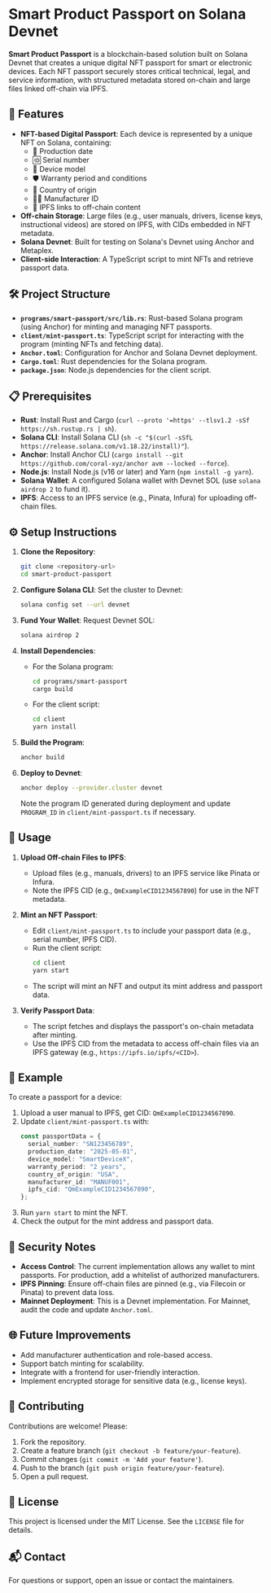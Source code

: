 # Smart Product Passport on Solana Devnet

**Smart Product Passport** is a blockchain-based solution built on Solana Devnet that creates a unique digital NFT passport for smart or electronic devices. Each NFT passport securely stores critical technical, legal, and service information, with structured metadata stored on-chain and large files linked off-chain via IPFS.

## 🚀 Features
- **NFT-based Digital Passport**: Each device is represented by a unique NFT on Solana, containing:
  - 📅 Production date
  - 🆔 Serial number
  - 🔧 Device model
  - 🛡️ Warranty period and conditions
  - 📍 Country of origin
  - 🧑‍💼 Manufacturer ID
  - 🔗 IPFS links to off-chain content
- **Off-chain Storage**: Large files (e.g., user manuals, drivers, license keys, instructional videos) are stored on IPFS, with CIDs embedded in NFT metadata.
- **Solana Devnet**: Built for testing on Solana's Devnet using Anchor and Metaplex.
- **Client-side Interaction**: A TypeScript script to mint NFTs and retrieve passport data.

## 🛠️ Project Structure
- **`programs/smart-passport/src/lib.rs`**: Rust-based Solana program (using Anchor) for minting and managing NFT passports.
- **`client/mint-passport.ts`**: TypeScript script for interacting with the program (minting NFTs and fetching data).
- **`Anchor.toml`**: Configuration for Anchor and Solana Devnet deployment.
- **`Cargo.toml`**: Rust dependencies for the Solana program.
- **`package.json`**: Node.js dependencies for the client script.

## 📋 Prerequisites
- **Rust**: Install Rust and Cargo (`curl --proto '=https' --tlsv1.2 -sSf https://sh.rustup.rs | sh`).
- **Solana CLI**: Install Solana CLI (`sh -c "$(curl -sSfL https://release.solana.com/v1.18.22/install)"`).
- **Anchor**: Install Anchor CLI (`cargo install --git https://github.com/coral-xyz/anchor avm --locked --force`).
- **Node.js**: Install Node.js (v16 or later) and Yarn (`npm install -g yarn`).
- **Solana Wallet**: A configured Solana wallet with Devnet SOL (use `solana airdrop 2` to fund it).
- **IPFS**: Access to an IPFS service (e.g., Pinata, Infura) for uploading off-chain files.

## ⚙️ Setup Instructions
1. **Clone the Repository**:
   ```bash
   git clone <repository-url>
   cd smart-product-passport
   ```

2. **Configure Solana CLI**:
   Set the cluster to Devnet:
   ```bash
   solana config set --url devnet
   ```

3. **Fund Your Wallet**:
   Request Devnet SOL:
   ```bash
   solana airdrop 2
   ```

4. **Install Dependencies**:
   - For the Solana program:
     ```bash
     cd programs/smart-passport
     cargo build
     ```
   - For the client script:
     ```bash
     cd client
     yarn install
     ```

5. **Build the Program**:
   ```bash
   anchor build
   ```

6. **Deploy to Devnet**:
   ```bash
   anchor deploy --provider.cluster devnet
   ```
   Note the program ID generated during deployment and update `PROGRAM_ID` in `client/mint-passport.ts` if necessary.

## 🚀 Usage
1. **Upload Off-chain Files to IPFS**:
   - Upload files (e.g., manuals, drivers) to an IPFS service like Pinata or Infura.
   - Note the IPFS CID (e.g., `QmExampleCID1234567890`) for use in the NFT metadata.

2. **Mint an NFT Passport**:
   - Edit `client/mint-passport.ts` to include your passport data (e.g., serial number, IPFS CID).
   - Run the client script:
     ```bash
     cd client
     yarn start
     ```
   - The script will mint an NFT and output its mint address and passport data.

3. **Verify Passport Data**:
   - The script fetches and displays the passport's on-chain metadata after minting.
   - Use the IPFS CID from the metadata to access off-chain files via an IPFS gateway (e.g., `https://ipfs.io/ipfs/<CID>`).

## 📖 Example
To create a passport for a device:
1. Upload a user manual to IPFS, get CID: `QmExampleCID1234567890`.
2. Update `client/mint-passport.ts` with:
   ```typescript
   const passportData = {
     serial_number: "SN123456789",
     production_date: "2025-05-01",
     device_model: "SmartDeviceX",
     warranty_period: "2 years",
     country_of_origin: "USA",
     manufacturer_id: "MANUF001",
     ipfs_cid: "QmExampleCID1234567890",
   };
   ```
3. Run `yarn start` to mint the NFT.
4. Check the output for the mint address and passport data.

## 🔐 Security Notes
- **Access Control**: The current implementation allows any wallet to mint passports. For production, add a whitelist of authorized manufacturers.
- **IPFS Pinning**: Ensure off-chain files are pinned (e.g., via Filecoin or Pinata) to prevent data loss.
- **Mainnet Deployment**: This is a Devnet implementation. For Mainnet, audit the code and update `Anchor.toml`.

## 🌐 Future Improvements
- Add manufacturer authentication and role-based access.
- Support batch minting for scalability.
- Integrate with a frontend for user-friendly interaction.
- Implement encrypted storage for sensitive data (e.g., license keys).

## 🤝 Contributing
Contributions are welcome! Please:
1. Fork the repository.
2. Create a feature branch (`git checkout -b feature/your-feature`).
3. Commit changes (`git commit -m 'Add your feature'`).
4. Push to the branch (`git push origin feature/your-feature`).
5. Open a pull request.

## 📜 License
This project is licensed under the MIT License. See the `LICENSE` file for details.

## 📬 Contact
For questions or support, open an issue or contact the maintainers.